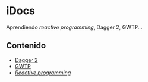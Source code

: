 # iDocs

Aprendiendo _reactive programming_, Dagger 2, GWTP...

## Contenido

* [Dagger 2](docs/dagger.md)
* [GWTP](docs/gwtp.md)
* [_Reactive programming_](docs/rx.md)
